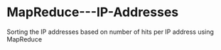 # MapReduce---IP-Addresses
Sorting the IP addresses based on number of hits per IP address using MapReduce
